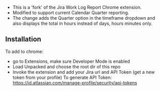- This is a 'fork' of the Jira Work Log Report Chrome extension. 
- Modified to support current Calendar Quarter reporting.
- The change adds the Quarter option in the timeframe dropdown and also displays the total in hours instead of days, hours minutes only.

## Installation
To add to chrome:
- go to Extensions, make sure Developer Mode is enabled
- Load Unpacked and choose the root dir of this repo
- Invoke the extension and add your Jira url and API Token (get a new token from your profile)
To generate API Token: https://id.atlassian.com/manage-profile/security/api-tokens

